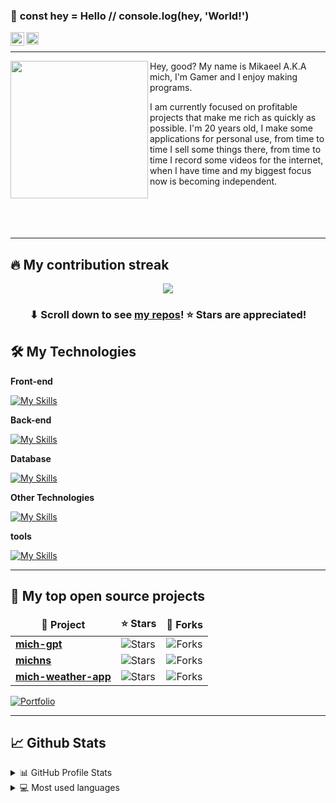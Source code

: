 ### 👋 **const** hey = Hello // console.log(hey, 'World!')

<a target="_blank" style="color: white" href="https://discord.com/users/696558088995602453">
  <img align="left" alt="Discord" width="22px" src="https://logodownload.org/wp-content/uploads/2017/11/discord-logo-2-1.png" />
</a>
<a target="_blank" style="color: white" href="mailto:mikizaras45@gmail.com">
  <img align="left" alt="Gmail" width="20px" src="https://logodownload.org/wp-content/uploads/2018/03/gmail-logo-16.png" />
</a>
</br>

---
<img align="left" height="220" src="https://m1ch.ir/images/mich.png"/>

Hey, good? My name is Mikaeel A.K.A mich, I'm Gamer and I enjoy making programs.

I am currently focused on profitable projects that make me rich as quickly as possible. I'm 20 years old, I make some applications for personal use, from time to time I sell some things there, from time to time I record some videos for the internet, when I have time and my biggest focus now is becoming independent.
</br>
</br>
</br>
</br>
</br>

---

## 🔥 My contribution streak

<p align="center">
    <img src="https://github-readme-streak-stats.herokuapp.com/?user=m1chtv&&theme=tokyonight#version3"/>
  </a>
</p>

<h3 align="center">⬇ Scroll down to see <a href="https://github.com/m1chtv?tab=repositories">my repos</a>! ⭐ Stars are appreciated!</h3>

## 🛠️ My Technologies

**Front-end**

[![My Skills](https://skillicons.dev/icons?i=svelte,html,css,bootstrap,js,vuejs)](https://m1ch.ir/)

**Back-end**

[![My Skills](https://skillicons.dev/icons?i=php,dart,flutter,sass,nodejs,jquery,react)](https://m1ch.ir/)

**Database**

[![My Skills](https://skillicons.dev/icons?i=mongodb,mysql,firebase)](https://m1ch.ir/)

**Other Technologies**

[![My Skills](https://skillicons.dev/icons?i=docker,figma,git,redis,java,python,wordpress,discordjs,lua,swift,ts)](https://m1ch.ir/)

**tools**

[![My Skills](https://skillicons.dev/icons?i=vscode,powershell,raspberrypi,ae,ps,linux)](https://m1ch.ir/)

---

## 📘 My top open source projects

<table>
  <thead align="center">
    <tr border: none;>
      <td><b>📘 Project</b></td>
      <td><b>⭐ Stars</b></td>
      <td><b>🤝 Forks</b></td>
    </tr>
  </thead>
  <tbody>
    <tr>
      <td><a href="https://github.com/m1chtv/mich-gpt"><b>mich-gpt</b></a></td>
      <td><img alt="Stars" src="https://img.shields.io/github/stars/m1chtv/mich-gpt?style=flat-square&labelColor=343b41"/></td>
      <td><img alt="Forks" src="https://img.shields.io/github/forks/m1chtv/mich-gpt?style=flat-square&labelColor=343b41"/></td>
    </tr>
        <tr>
      <td><a href="https://github.com/m1chtv/m1chtv/michns"><b>michns</b></a></td>
      <td><img alt="Stars" src="https://img.shields.io/github/stars/m1chtv/michns?style=flat-square&labelColor=343b41"/></td>
      <td><img alt="Forks" src="https://img.shields.io/github/forks/m1chtv/michns?style=flat-square&labelColor=343b41"/></td>
    </tr>
    <tr>
      <td><a href="https://github.com/m1chtv/m1chtv/mich-weather-app"><b>mich-weather-app</b></a></td>
      <td><img alt="Stars" src="https://img.shields.io/github/stars/m1chtv/mich-weather-app?style=flat-square&labelColor=343b41"/></td>
      <td><img alt="Forks" src="https://img.shields.io/github/forks/m1chtv/mich-weather-app?style=flat-square&labelColor=343b41"/></td>
    </tr>
  </tbody>
</table>

<p align="left">
  <a href="https://github.com/m1chtv?tab=repositories"><img alt="Portfolio" title="Portfolio" src="https://img.shields.io/badge/-More%20Repos-black?style=for-the-badge&logo=addthis&logoColor=white"/></a>
</p>

---

## 📈 Github Stats

<details>
  <summary>📊 GitHub Profile Stats</summary>
  <br/>
  <img alt="m1chtv's Github Stats" src="https://github-readme-stats.vercel.app/api?username=m1chtv&show_icons=true&count_private=true&hide=&theme=tokyonight" /></a>
</details>

<details> 
  <summary>💻 Most used languages</summary>
  <br/>
  <img alt="m1chtv's Top Languages" src="https://github-readme-stats.vercel.app/api/top-langs/?username=m1chtv&langs_count=10&layout=compact&theme=tokyonight" /></a>
  <br/>
  <b>Note:</b> This chart is only a metric of which languages my public code on GitHub consists of and does not reflect my experience or skill level.
</details>
